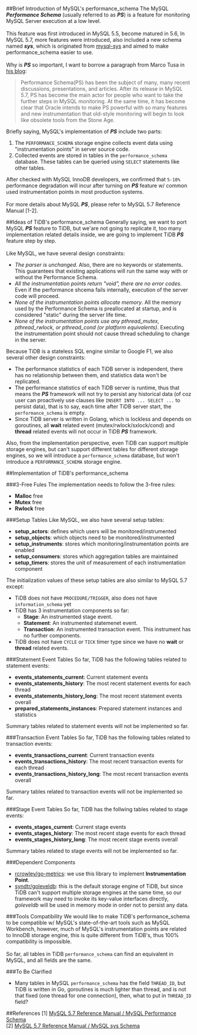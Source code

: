 ##Brief Introduction of MySQL's performance_schema
The MySQL ***Performance Schema*** (usually referred to as ***PS***) is a feature for monitoring MySQL Server execution at a low level. 
<br/><br/>
This feature was first introduced in MySQL 5.5, become matured in 5.6, In MySQL 5.7, more features were introduced, also included a new schema named ***sys***, which is originated from [mysql-sys](https://github.com/mysql/mysql-sys) and aimed to make performance_schema easier to use. 
<br/><br/>
Why is ***PS*** so important, I want to borrow a paragraph from Marco Tusa in [his blog](http://www.pythian.com/blog/part-1-how-to-effectively-use-a-performance-schema/):
> Performance Schema(PS) has been the subject of many, many recent discussions, presentations, and
articles. After its release in MySQL 5.7, PS has become the main actor for people who want to take the further steps in MySQL monitoring. At the same time, it has become clear that Oracle intends to make PS powerful with so many features and new instrumentation that old-style monitoring will begin to look like obsolete tools from the Stone Age.

Briefly saying, MySQL's implementation of ***PS*** include two parts:

1. The `PERFORMANCE_SCHEMA` storage engine collects event data using "instrumentation points" in server source code.
2. Collected events are stored in tables in the `performance_schema` database. These tables can be queried using `SELECT` statements like other tables.

After checked with MySQL InnoDB developers, we confirmed that `5-10%` performance degradation will incur after turning on ***PS*** feature w/ common used instrumentation points in most production systems.
<br/><br/>
For more details about MySQL ***PS***, please refer to MySQL 5.7 Reference Manual [1-2].

##Ideas of TiDB's performance_schema
Generally saying, we want to port MySQL ***PS*** feature to TiDB, but we'are not going to replicate it, too many implementation related details inside, we are going to implement TiDB ***PS*** feature step by step.
<br/><br/>
Like MySQL, we have several design constraints:

* *The parser is unchanged*. Also, there are no keywords or statements. This guarantees that existing applications will run the same way with or without the Performance Schema.
* *All the instrumentation points return "void", there are no error codes*. Even if the performance shcema fails internally, execution of the server code will proceed.
* *None of the instrumentation points allocate memory*. All the memory used by the Performance Schema is preallocated at startup, and is considered "static" during the server life time.
* *None of the instrumentation points use any pthread_mutex, pthread_rwlock, or pthread_cond (or platform equivalents)*. Executing the instrumentation point should not cause thread scheduling to change in the server.

Because TiDB is a stateless SQL engine similar to Google F1, we also several other design constraints:

* The performance statistics of each TiDB server is independent, there has no relationship between them, and statistics data won't be replicated.
* The performance statistics of each TiDB server is runtime, thus that means the ***PS*** framework will not try to persist any historical data (of coz user can proactively use clauses like `INSERT INTO ... SELECT ...` to persist data), that is to say, each time after TiDB server start, the `performance_schema` is empty.
* Since TiDB server is written in Golang, which is lockless and depends on goroutines, all **wait** related event (mutex/rwlock/sxlock/cond) and **thread** related events will not occur in TiDB ***PS*** framework.

Also, from the implementation perspective, even TiDB can support multiple storage engines, but can't support different tables for different storage engines, so we will introduce a `performance_schema` database, but won't introduce a `PERFORMANCE_SCHEMA` storage engine.

##Implementation of TiDB's performance_schema

###3-Free Fules
The implementation needs to follow the 3-free rules:

* **Malloc** free
* **Mutex** free
* **Rwlock** free

###Setup Tables
Like MySQL, we also have several setup tables:

* **setup_actors**: defines which users will be monitored/instrumented
* **setup_objects**: which objects need to be monitored/instrumented
* **setup_instruments**: stores which monitoring/instrumentation points are enabled
* **setup_consumers**: stores which aggregation tables are maintained
* **setup_timers**: stores the unit of measurement of each instrumentation component

The initialization values of these setup tables are also similar to MySQL 5.7 except:

* TiDB does not have `PROCEDURE/TRIGGER`, also does not have `information_schema` yet
* TiDB has 3 instrumentation components so far:
	* **Stage**: An instrumented stage event.
	* **Statement**: An instrumented statemenet event.
	* **Transaction**: An instrumented transaction event. This instrument has no further components.
* TiDB does not have `CYCLE` or `TICK` timer type since we have no **wait** or **thread** related events.

###Statement Event Tables
So far, TiDB has the following tables related to statement events:

* **events\_statements\_current**: Current statement events
* **events\_statements\_history**: The most recent statement events for each thread
* **events\_statements\_history\_long**: The most recent statement events overall
* **prepared\_statements_instances**: Prepared statement instances and statistics

Summary tables related to statement events will not be implemented so far.

###Transaction Event Tables
So far, TiDB has the following tables related to transaction events:

* **events\_transactions\_current**: Current transaction events
* **events\_transactions\_history**: The most recent transaction events for each thread
* **events\_transactions\_history\_long**: The most recent transaction events overall

Summary tables related to transaction events will not be implemented so far.

###Stage Event Tables
So far, TiDB has the follwing tables related to stage events:

* **events\_stages\_current**: Current stage events
* **events\_stages\_history**: The most recent stage events for each thread
* **events\_stages\_history\_long**: The most recent stage events overall

Summary tables related to stage events will not be implemented so far.

###Dependent Components
* [rcrowley/go-metrics](https://github.com/rcrowley/go-metrics): we use this library to implement **Instrumentation Point**.
* [syndtr/goleveldb](https://github.com/syndtr/goleveldb): this is the default storage engine of TiDB, but since TiDB can't support multiple storage engines at the same time, so our framework may need to invoke its key-value interfaces directly, *goleveldb* will be used in memory mode in order not to persist any data.

###Tools Compatibility
We would like to make TiDB's performance_schema to be compatible w/ MySQL's state-of-the-art tools such as MySQL Workbench, however, much of MySQL's instrumentation points are related to InnoDB storage engine, this is quite different from TiDB's, thus 100% compatibility is impossible.
<br/><br/>
So far, all tables in TiDB `performance_schema` can find an equivalent in MySQL, and all fields are the same.

###To Be Clarified
* Many tables in MySQL `performance_schema` has the field `THREAD_ID`, but TiDB is written in Go, goroutines is much lighter than thread, and is not that fixed (one thread for one connection), then, what to put in `THREAD_ID` field?

##References
[1] [MySQL 5.7 Reference Manual  /  MySQL Performance Schema](http://dev.mysql.com/doc/refman/5.7/en/performance-schema.html)
<br/>
[2] [MySQL 5.7 Reference Manual  /  MySQL sys Schema](http://dev.mysql.com/doc/refman/5.7/en/sys-schema.html)